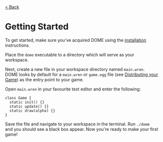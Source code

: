 [< Back](.)

Getting Started
=================

To get started, make sure you've acquired DOME using the [installation](installation) instructions.

Place the `dome` executable to a directory which will serve as your workspace.

Next, create a new file in your workspace directory named `main.wren`. DOME looks by default for a `main.wren` or `game.egg` file (see [Distributing your Game](guides/distribution)) as the entry point to your game.

Open `main.wren` in your favourite text editor and enter the following:

```
class Game {
  static init() {}
  static update() {}
  static draw(alpha) {}
}
```

Save the file and navigate to your workspace in the terminal. Run `./dome` and you should see a black box appear.
Now you're ready to make your first game!


